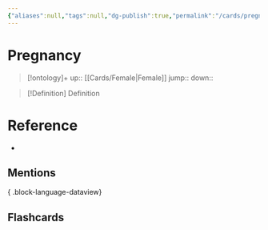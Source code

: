 ```yaml
---
{"aliases":null,"tags":null,"dg-publish":true,"permalink":"/cards/pregnancy/","dgPassFrontmatter":true}
---
```


# Pregnancy

> [!ontology]+
> up:: [[Cards/Female\|Female]]
> jump:: 
> down:: 

> [!Definition] Definition
> 

# Reference
- 

## Mentions

{ .block-language-dataview}

## Flashcards
